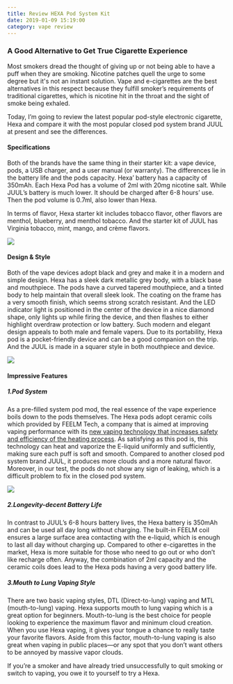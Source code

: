 ```yaml
---
title: Review HEXA Pod System Kit
date: 2019-01-09 15:19:00
category: vape review
---
```


### A Good Alternative to Get True Cigarette Experience

Most smokers dread the thought of giving up or not being able to have a puff when they are smoking. Nicotine patches quell the urge to some degree but it's not an instant solution. Vape and e-cigarettes are the best alternatives in this respect because they fulfill smoker’s requirements of traditional cigarettes, which is nicotine hit in the throat and the sight of smoke being exhaled. 

Today, I’m going to review the latest popular pod-style electronic cigarette, Hexa and compare it with the most popular closed pod system brand JUUL at present and see the differences.

#### Specifications

Both of the brands have the same thing in their starter kit: a vape device, pods, a USB charger, and a user manual (or warranty). The differences lie in the battery life and the pods capacity. Hexa’ battery has a capacity of 350mAh. Each Hexa Pod has a volume of 2ml with 20mg nicotine salt. While JUUL’s battery is much lower. It should be charged after 6-8 hours’ use. Then the pod volume is 0.7ml, also lower than Hexa.

In terms of flavor, Hexa starter kit includes tobacco flavor, other flavors are menthol, blueberry, and menthol tobacco. And the starter kit of JUUL has Virginia tobacco, mint, mango, and crème flavors.

![](/images/12.jpg)

<!-- more -->

#### Design & Style

Both of the vape devices adopt black and grey and make it in a modern and simple design. Hexa has a sleek dark metallic grey body, with a black base and mouthpiece. The pods have a curved tapered mouthpiece, and a tinted body to help maintain that overall sleek look. The coating on the frame has a very smooth finish, which seems strong scratch resistant. And the LED indicator light is positioned in the center of the device in a nice diamond shape, only lights up while firing the device, and then flashes to either highlight overdraw protection or low battery. Such modern and elegant design appeals to both male and female vapers. Due to its portability, Hexa pod is a pocket-friendly device and can be a good companion on the trip. And the JUUL is made in a squarer style in both mouthpiece and device.

![](/images/13.jpg)

#### Impressive Features

##### 1.Pod System

As a pre-filled system pod mod, the real essence of the vape experience boils down to the pods themselves. The Hexa pods adopt ceramic coils which provided by FEELM Tech, a company that is aimed at improving vaping performance with its [new vaping technology that increases safety and efficiency of the heating process](http://www.feelmtech.com/). As satisfying as this pod is, this technology can heat and vaporize the E-liquid uniformly and sufficiently, making sure each puff is soft and smooth. Compared to another closed pod system brand JUUL, it produces more clouds and a more natural flavor. Moreover, in our test, the pods do not show any sign of leaking, which is a difficult problem to fix in the closed pod system.

![](/images/14.jpg)

##### 2.Longevity-decent Battery Life

In contrast to JUUL’s 6-8 hours battery lives, the Hexa battery is 350mAh and can be used all day long without charging. The built-in FEELM coil ensures a large surface area contacting with the e-liquid, which is enough to last all day without charging up. Compared to other e-cigarettes in the market, Hexa is more suitable for those who need to go out or who don’t like recharge often. Anyway, the combination of 2ml capacity and the ceramic coils does lead to the Hexa pods having a very good battery life.

##### 3.Mouth to Lung Vaping Style

There are two basic vaping styles, DTL (Direct-to-lung) vaping and MTL (mouth-to-lung) vaping. Hexa supports mouth to lung vaping which is a great option for beginners. Mouth-to-lung is the best choice for people looking to experience the maximum flavor and minimum cloud creation. When you use Hexa vaping, it gives your tongue a chance to really taste your favorite flavors. Aside from this factor, mouth-to-lung vaping is also great when vaping in public places—or any spot that you don’t want others to be annoyed by massive vapor clouds.

If you’re a smoker and have already tried unsuccessfully to quit smoking or switch to vaping, you owe it to yourself to try a Hexa. 
